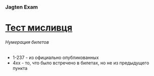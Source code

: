 ### Jagten Exam
# [Тест мисливця](https://jagtex.blogspot.com/)
###### Нумерация билетов
- 1-237 - из официально опубликованных
- 4xx - то, что было встречено в билетах, но не из предыдущего пункта
